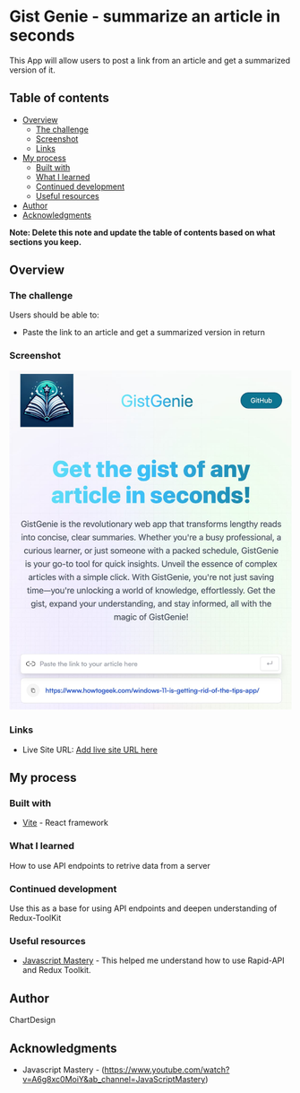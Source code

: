 # Gist Genie - summarize an article in seconds

This App will allow users to post a link from an article and get a summarized version of it.

## Table of contents

- [Overview](#overview)
  - [The challenge](#the-challenge)
  - [Screenshot](#screenshot)
  - [Links](#links)
- [My process](#my-process)
  - [Built with](#built-with)
  - [What I learned](#what-i-learned)
  - [Continued development](#continued-development)
  - [Useful resources](#useful-resources)
- [Author](#author)
- [Acknowledgments](#acknowledgments)

**Note: Delete this note and update the table of contents based on what sections you keep.**

## Overview

### The challenge

Users should be able to:

- Paste the link to an article and get a summarized version in return

### Screenshot

![](./screenshot.jpg)

### Links

- Live Site URL: [Add live site URL here](https://your-live-site-url.com)

## My process

### Built with

- [Vite](https://vitejs.dev/) - React framework

### What I learned

How to use API endpoints to retrive data from a server

### Continued development

Use this as a base for using API endpoints and deepen understanding of Redux-ToolKit

### Useful resources

- [Javascript Mastery](https://www.jsmastery.pro/) - This helped me understand how to use Rapid-API and Redux Toolkit.

## Author

ChartDesign

## Acknowledgments

- Javascript Mastery - (https://www.youtube.com/watch?v=A6g8xc0MoiY&ab_channel=JavaScriptMastery)
